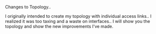 Changes to Topology.. 

I originally intended to create my topology with individual access links.. I realized it was too taxing and a waste on interfaces.. I will show you the topology and show the new improvements I've made.
